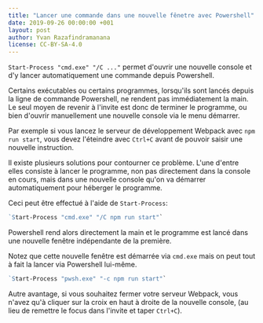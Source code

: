 ```yaml
---
title: "Lancer une commande dans une nouvelle fênetre avec Powershell"
date: 2019-09-26 00:00:00 +001
layout: post
author: Yvan Razafindramanana
license: CC-BY-SA-4.0
---
```


`Start-Process "cmd.exe" "/C ..."` permet d'ouvrir une nouvelle console
et d'y lancer automatiquement une commande depuis Powershell.

<!--more-->

Certains exécutables ou certains programmes, lorsqu'ils sont lancés depuis
la ligne de commande Powershell, ne rendent pas immédiatement la main. Le
seul moyen de revenir à l'invite est donc de terminer le programme,
ou bien d'ouvrir manuellement une nouvelle console via le menu démarrer.

Par exemple si vous lancez le serveur de développement Webpack avec 
`npm run start`, vous devez l'éteindre avec `Ctrl+C` avant de pouvoir
saisir une nouvelle instruction.

Il existe plusieurs solutions pour contourner ce problème. L'une d'entre
elles consiste à lancer le programme, non pas directement dans la console
en cours, mais dans une nouvelle console qu'on va démarrer automatiquement
pour héberger le programme.

Ceci peut être effectué à l'aide de `Start-Process`:

```powershell
`Start-Process "cmd.exe" "/C npm run start"`
```

Powershell rend alors directement la main et le programme est lancé dans
une nouvelle fenêtre indépendante de la première.

Notez que cette nouvelle fenêtre est démarrée via `cmd.exe` mais
on peut tout à fait la lancer via Powershell lui-même.

```powershell
`Start-Process "pwsh.exe" "-c npm run start"`
```

Autre avantage, si vous souhaitez fermer votre serveur Webpack, vous
n'avez qu'à cliquer sur la croix en haut à droite de la nouvelle console,
(au lieu de remettre le focus dans l'invite et taper `Ctrl+C`).
